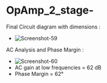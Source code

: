 # OpAmp_2_stage-

Final Circuit diagram with dimensions :
- ![Screenshot-59](https://github.com/user-attachments/assets/b325440e-934e-47c3-958a-a0cb303c2821)

AC Analysis and Phase Margin :
- ![Screenshot-60](https://github.com/user-attachments/assets/709195b9-b151-46b2-989f-e504e9b047f4)
- AC gain at low frequencies = 62 dB
- Phase Margin = 62°
